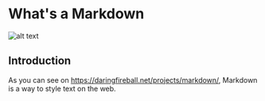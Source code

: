# What's a Markdown

![alt text](https://imgur.com/5UlRag5)

## Introduction

As you can see on <https://daringfireball.net/projects/markdown/>, Markdown is a way to style text on the web. 
